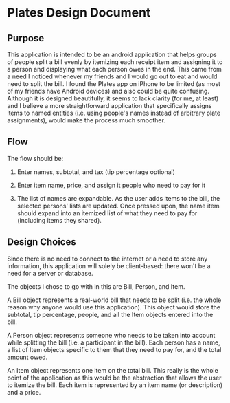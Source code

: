 # Plates Design Document

## Purpose

This application is intended to be an android application that helps groups of people split a bill evenly by itemizing each receipt item and assigning it to a person and displaying what each person owes in the end. This came from a need I noticed whenever my friends and I would go out to eat and would need to split the bill. I found the Plates app on iPhone to be limited (as most of my friends have Android devices) and also could be quite confusing. Although it is designed beautifully, it seems to lack clarity (for me, at least) and I believe a more straightforward application that specifically assigns items to named entities (i.e. using people's names instead of arbitrary plate assignments), would make the process much smoother. 



## Flow

The flow should be:

1. Enter names, subtotal, and tax (tip percentage optional)

2. Enter item name, price, and assign it people who need to pay for it

3. The list of names are expandable. As the user adds items to the bill, the selected persons' lists are updated. Once pressed upon, the name item should expand into an itemized list of what they need to pay for (including items they shared). 



## Design Choices

Since there is no need to connect to the internet or a need to store any information, this application will solely be client-based: there won't be a need for a server or database. 

The objects I chose to go with in this are Bill, Person, and Item. 

A Bill object represents a real-world bill that needs to be split (i.e. the whole reason why anyone would use this application). This object would store the subtotal, tip percentage, people, and all the Item objects entered into the bill.

A Person object represents someone who needs to be taken into account while splitting the bill (i.e. a participant in the bill). Each person has a name, a list of Item objects specific to them that they need to pay for, and the total amount owed.

An Item object represents one item on the total bill. This really is the whole point of the application as this would be the abstraction that allows the user to itemize the bill. Each item is represented by an item name (or description) and a price. 